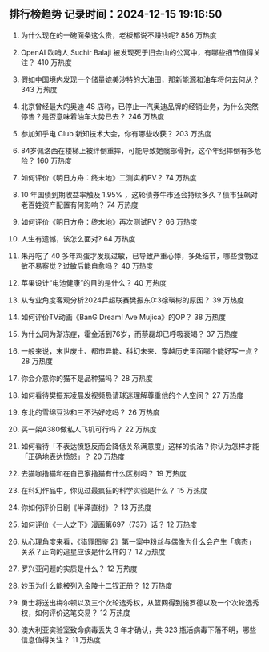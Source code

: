 
## 排行榜趋势 记录时间：2024-12-15 19:16:50
  
  1. 为什么现在的一碗面条这么贵，老板都说不赚钱呢? 856 万热度
    
  2. OpenAI 吹哨人 Suchir Balaji 被发现死于旧金山的公寓中，有哪些细节值得关注？ 410 万热度
    
  3. 假如中国境内发现一个储量媲美沙特的大油田，那新能源和油车将何去何从？ 343 万热度
    
  4. 北京曾经最大的奥迪 4S 店称，已停止一汽奥迪品牌的经销业务，为什么突然停售？是否意味着油车大势已去？ 246 万热度
    
  5. 参加知乎电 Club 新知技术大会，你有哪些收获？ 203 万热度
    
  6. 84岁佩洛西在楼梯上被绊倒重摔，可能导致她髋部骨折，这个年纪摔倒有多危险？ 160 万热度
    
  7. 如何评价《明日方舟：终末地》二测实机PV？ 74 万热度
    
  8. 10 年国债到期收益率触及 1.95% ，这轮债券牛市还会持续多久？债市狂飙对老百姓资产配置有何影响？ 74 万热度
    
  9. 如何评价《明日方舟：终末地》再次测试PV？ 66 万热度
    
  10. 人生有遗憾，该怎么面对? 64 万热度
    
  11. 朱丹吃了 40 多年鸡蛋才发现过敏，已导致严重心悸，多处结节，哪些食物过敏不易察觉？过敏后能自愈吗？ 40 万热度
    
  12. 苹果设计“电池健康”的目的是什么？ 40 万热度
    
  13. 从专业角度客观分析2024乒超联赛樊振东0:3徐瑛彬的原因？ 39 万热度
    
  14. 如何评价TV动画《BanG Dream! Ave Mujica》的OP？ 38 万热度
    
  15. 为什么同为渐冻症，霍金活到76岁，而蔡磊却已呼吸衰竭？ 37 万热度
    
  16. 一般来说，末世废土、都市异能、科幻未来、穿越历史里面哪个能好写一点？ 28 万热度
    
  17. 你会介意你的猫不是品种猫吗？ 28 万热度
    
  18. 如何看待樊振东凌晨发视频恳请球迷理解尊重他的个人空间？ 27 万热度
    
  19. 东北的雪绵豆沙和三不沾好吃吗？ 26 万热度
    
  20. 买一架A380做私人飞机可行吗？ 22 万热度
    
  21. 如何看待「不表达愤怒反而会降低关系满意度」这样的说法？你认为怎样才能「正确地表达愤怒」？ 20 万热度
    
  22. 去猫咖撸猫和在自己家撸猫有什么区别吗？ 19 万热度
    
  23. 在科幻作品中，你见过最疯狂的科学实验是什么？ 15 万热度
    
  24. 你如何评价日剧《半泽直树》？ 13 万热度
    
  25. 如何评价《一人之下》漫画第697（737）话？ 12 万热度
    
  26. 从心理角度来看，《猎罪图鉴 2》第一案中粉丝与偶像为什么会产生「病态」关系？正向的追星应该是什么样的？ 12 万热度
    
  27. 罗兴亚问题的实质是什么？ 12 万热度
    
  28. 妙玉为什么能被列入金陵十二钗正册？ 12 万热度
    
  29. 勇士将送出梅尔顿以及三个次轮选秀权，从篮网得到施罗德以及一个次轮选秀权，如何评价这笔交易？ 12 万热度
    
  30. 澳大利亚实验室致命病毒丢失 3 年才确认，共 323 瓶活病毒下落不明，哪些信息值得关注？ 11 万热度
    